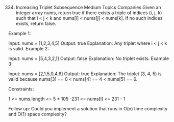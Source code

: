 334. Increasing Triplet Subsequence
     Medium
     Topics
     Companies
     Given an integer array nums, return true if there exists a triple of indices (i, j, k) such that i < j < k and nums[i] < nums[j] < nums[k]. If no such indices exists, return false.



Example 1:

Input: nums = [1,2,3,4,5]
Output: true
Explanation: Any triplet where i < j < k is valid.
Example 2:

Input: nums = [5,4,3,2,1]
Output: false
Explanation: No triplet exists.
Example 3:

Input: nums = [2,1,5,0,4,6]
Output: true
Explanation: The triplet (3, 4, 5) is valid because nums[3] == 0 < nums[4] == 4 < nums[5] == 6.


Constraints:

1 <= nums.length <= 5 * 105
-231 <= nums[i] <= 231 - 1


Follow up: Could you implement a solution that runs in O(n) time complexity and O(1) space complexity?